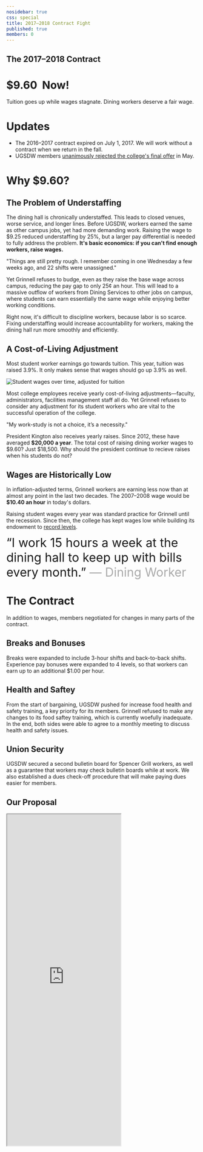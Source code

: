 ```yaml
---
nosidebar: true
css: special
title: 2017–2018 Contract Fight
published: true
members: 0
---
```


<div class="text-banner">
    <h2 class="subtitle">The 2017–2018 Contract</h2>
    <h1 class="big title">$9.60 &nbsp;Now!</h1>
</div>

<span>
Tuition goes up while wages stagnate. Dining workers deserve a fair wage.
</span>

# Updates
- The 2016–2017 contract expired on July 1, 2017.  We will work without
a contract when we return in the fall.
- UGSDW members [unanimously rejected the college's final
  offer](/2017/05/17/members-unanimously-reject-college-proposal/) in May.



# Why $9.60?
## The Problem of Understaffing
The dining hall is chronically understaffed. This leads to closed venues, worse 
service, and longer lines. Before UGSDW, workers earned the same as other
campus jobs, yet had more demanding work.  Raising the wage to $9.25 reduced 
understaffing by 25%, but a larger pay differential is needed to fully address
the problem. **It's basic economics: if you can't find enough workers, raise
wages.**

<span class="quote">
"Things are still pretty rough. I remember coming in one Wednesday a few weeks
ago, and 22 shifts were unassigned."
</span>

Yet Grinnell refuses to budge, even as they raise the base wage across campus, 
reducing the pay gap to only 25¢ an hour.  This will lead to a massive outflow
of workers from Dining Services to other jobs on campus, where students can earn
essentially the same wage while enjoying better working conditions.

Right now, it's difficult to discipline workers, because labor is so scarce.
Fixing understaffing would increase accountability for workers, making the dining
hall run more smoothly and efficiently.

## A Cost-of-Living Adjustment
Most student worker earnings go towards tuition. This year, tuition was raised
3.9%.  It only makes sense that wages should go up 3.9% as well.

![Student wages over time, adjusted for tuition](https://docs.google.com/spreadsheets/d/1aTN_63zCOBnnL_u4zxzl2Mm87FCawi14DGQ7DdHL3R8/pubchart?oid=121558300&format=image)

Most college employees receive yearly cost-of-living adjustments—faculty,
administrators, facilities management staff all do. Yet Grinnell refuses to consider
any adjustment for its student workers who are vital to the successful operation
of the college.

<span class="quote">"My work-study is not a choice, it’s a necessity."</span>

President Kington also receives yearly raises. Since 2012, these have averaged
**$20,000 a year**. The total cost of raising dining worker wages to $9.60?
Just $18,500. Why should the president continue to recieve raises when his
students do not?

## Wages are Historically Low
In inflation-adjusted terms, Grinnell workers are earning less now than at almost 
any point in the last two decades. The 2007–2008 wage would be **$10.40 an
hour** in today's dollars.

Raising student wages every year was standard practice for Grinnell until the
recession.  Since then, the college has kept wages low while building its
endowment to [record levels](https://www.grinnell.edu/news/external/how-grinnell-colleges-endowment-outperformed-ivy-league).

<div class="text-banner" style="font-size: 2rem">
&ldquo;I work 15 hours a week at the dining hall to keep up with bills every month.&rdquo;
<span style="color: #aaa">— Dining Worker</span>
</div>

# The Contract
In addition to wages, members negotiated for changes in many parts of the
contract.

## Breaks and Bonuses
Breaks were expanded to include 3-hour shifts and back-to-back shifts.
Experience pay bonuses were expanded to 4 levels, so that workers can earn up
to an additional $1.00 per hour.

## Health and Saftey
From the start of bargaining, UGSDW pushed for increase food health and safety
training, a key priority for its members. Grinnell refused to make any changes
to its food saftey training, which is currently woefully inadequate. In the
end, both sides were able to agree to a monthly meeting to discuss health and
safety issues.

## Union Security
UGSDW secured a second bulletin board for Spencer Grill workers, as well as a
guarantee that workers may check bulletin boards while at work. We also
established a dues check-off procedure that will make paying dues easier for
members.

## Our Proposal
<iframe height="875" src="https://docs.google.com/document/d/1nv1VywA2aAPMVVizuPF_eQaXkzMehbjCniAaL6ofx6c/preview">
</iframe><br>
